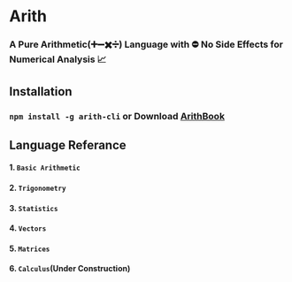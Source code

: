 # Arith
### A Pure Arithmetic(➕➖✖️➗) Language with ⛔ No Side Effects for Numerical Analysis 📈

## Installation

### `npm install -g arith-cli` or Download [ArithBook]()

## Language Referance

#### 1. `Basic Arithmetic`
#### 2. `Trigonometry`
#### 3. `Statistics`
#### 4. `Vectors`
#### 5. `Matrices`
#### 6. `Calculus`(Under Construction)
